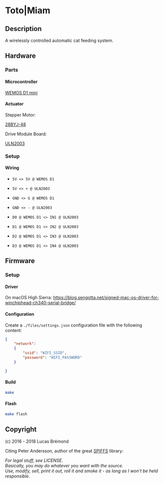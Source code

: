 # Toto|Miam

## Description

A wirelessly controlled automatic cat feeding system.

## Hardware

### Parts

#### Microcontroller

[WEMOS D1 mini](https://www.aliexpress.com/item/D1-mini-Mini-NodeMcu-4M-bytes-Lua-WIFI-Internet-of-Things-development-board-based-ESP8266/32529101036.html?spm=2114.13010608.0.0.HZtg9v)

#### Actuator

Stepper Motor:

[28BYJ-48](https://www.aliexpress.com/item/5V-Stepper-Motor-28BYJ-48-With-Drive-Test-Module-Board-ULN2003-5-Line-4-Phase/32608569300.html?spm=2114.13010608.0.0.HZtg9v)

Drive Module Board:

[ULN2003](https://www.aliexpress.com/item/5V-Stepper-Motor-28BYJ-48-With-Drive-Test-Module-Board-ULN2003-5-Line-4-Phase/32608569300.html?spm=2114.13010608.0.0.HZtg9v)

### Setup

#### Wiring

- `5V <> 5V @ WEMOS D1`
- `5V <> + @ ULN2003`

- `GND <> G @ WEMOS D1`
- `GND <> - @ ULN2003`

- `D0 @ WEMOS D1 <> IN1 @ ULN2003`
- `D1 @ WEMOS D1 <> IN2 @ ULN2003`
- `D2 @ WEMOS D1 <> IN3 @ ULN2003`
- `D3 @ WEMOS D1 <> IN4 @ ULN2003`

## Firmware

### Setup

#### Driver

On macOS High Sierra: https://blog.sengotta.net/signed-mac-os-driver-for-winchiphead-ch340-serial-bridge/

#### Configuration

Create a `./files/settings.json` configuration file with the following content:

```json
{
    "network":
    {
        "ssid": "WIFI_SSID",
        "password": "WIFI_PASSWORD"
    }

}
```

#### Build

```bash
make
```

#### Flash

```bash
make flash
```

## Copyright

(c) 2016 - 2018 Lucas Brémond

Citing Peter Andersson, author of the great [SPIFFS](https://github.com/pellepl/spiffs) library:

*For legal stuff, see LICENSE.*     
*Basically, you may do whatever you want with the source.*      
*Use, modify, sell, print it out, roll it and smoke it - as long as I won't be held responsible.*   
